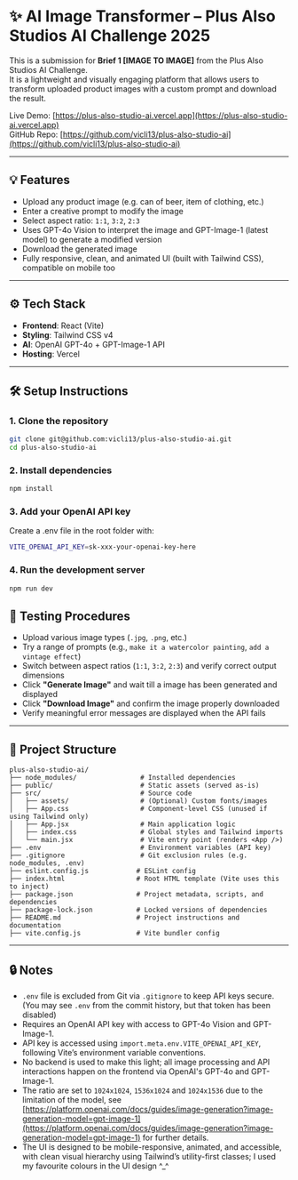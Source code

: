 # ✨ AI Image Transformer – Plus Also Studios AI Challenge 2025

This is a submission for **Brief 1 [IMAGE TO IMAGE]** from the Plus Also Studios AI Challenge.  
It is a lightweight and visually engaging platform that allows users to transform uploaded product images with a custom prompt and download the result.

Live Demo: [https://plus-also-studio-ai.vercel.app](https://plus-also-studio-ai.vercel.app)  
GitHub Repo: [https://github.com/vicli13/plus-also-studio-ai](https://github.com/vicli13/plus-also-studio-ai)

---

## 💡 Features

- Upload any product image (e.g. can of beer, item of clothing, etc.)
- Enter a creative prompt to modify the image
- Select aspect ratio: `1:1`, `3:2`, `2:3`
- Uses GPT-4o Vision to interpret the image and GPT-Image-1 (latest model) to generate a modified version
- Download the generated image
- Fully responsive, clean, and animated UI (built with Tailwind CSS), compatible on mobile too

---

## ⚙️ Tech Stack

- **Frontend**: React (Vite)
- **Styling**: Tailwind CSS v4
- **AI**: OpenAI GPT-4o + GPT-Image-1 API
- **Hosting**: Vercel

---

## 🛠 Setup Instructions

### 1. Clone the repository

```bash
git clone git@github.com:vicli13/plus-also-studio-ai.git
cd plus-also-studio-ai
```

### 2. Install dependencies

```bash
npm install
```

### 3. Add your OpenAI API key

Create a .env file in the root folder with:

```bash
VITE_OPENAI_API_KEY=sk-xxx-your-openai-key-here
```

### 4. Run the development server

```bash
npm run dev
```

## 🧪 Testing Procedures

- Upload various image types (`.jpg`, `.png`, etc.)
- Try a range of prompts (e.g., `make it a watercolor painting`, `add a vintage effect`)
- Switch between aspect ratios (`1:1`, `3:2`, `2:3`) and verify correct output dimensions
- Click **"Generate Image"** and wait till a image has been generated and displayed
- Click **"Download Image"** and confirm the image properly downloaded
- Verify meaningful error messages are displayed when the API fails

---

## 📁 Project Structure

```plaintext
plus-also-studio-ai/
├── node_modules/                # Installed dependencies
├── public/                      # Static assets (served as-is)
├── src/                         # Source code
│   ├── assets/                  # (Optional) Custom fonts/images
│   ├── App.css                  # Component-level CSS (unused if using Tailwind only)
│   ├── App.jsx                  # Main application logic
│   ├── index.css                # Global styles and Tailwind imports
│   └── main.jsx                 # Vite entry point (renders <App />)
├── .env                         # Environment variables (API key)
├── .gitignore                   # Git exclusion rules (e.g. node_modules, .env)
├── eslint.config.js            # ESLint config
├── index.html                  # Root HTML template (Vite uses this to inject)
├── package.json                # Project metadata, scripts, and dependencies
├── package-lock.json           # Locked versions of dependencies
├── README.md                   # Project instructions and documentation
├── vite.config.js              # Vite bundler config
```

---

## 🔒 Notes

- `.env` file is excluded from Git via `.gitignore` to keep API keys secure. (You may see `.env` from the commit history, but that token has been disabled)
- Requires an OpenAI API key with access to GPT-4o Vision and GPT-Image-1.
- API key is accessed using `import.meta.env.VITE_OPENAI_API_KEY`, following Vite’s environment variable conventions.
- No backend is used to make this light; all image processing and API interactions happen on the frontend via OpenAI's GPT-4o and GPT-Image-1.
- The ratio are set to `1024x1024`, `1536x1024` and `1024x1536` due to the limitation of the model, see [https://platform.openai.com/docs/guides/image-generation?image-generation-model=gpt-image-1](https://platform.openai.com/docs/guides/image-generation?image-generation-model=gpt-image-1) for further details.
- The UI is designed to be mobile-responsive, animated, and accessible, with clean visual hierarchy using Tailwind’s utility-first classes; I used my favourite colours in the UI design ^\_^
